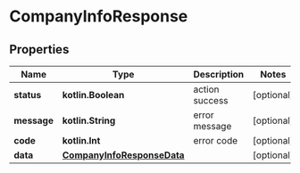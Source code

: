 
# CompanyInfoResponse

## Properties
Name | Type | Description | Notes
------------ | ------------- | ------------- | -------------
**status** | **kotlin.Boolean** | action success |  [optional]
**message** | **kotlin.String** | error message |  [optional]
**code** | **kotlin.Int** | error code |  [optional]
**data** | [**CompanyInfoResponseData**](CompanyInfoResponseData.md) |  |  [optional]



